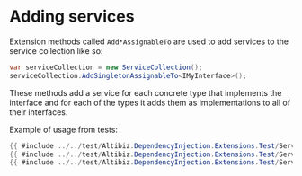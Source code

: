 # Adding services

Extension methods called `Add*AssignableTo` are used to add services to the
service collection like so:

```cs
var serviceCollection = new ServiceCollection();
serviceCollection.AddSingletonAssignableTo<IMyInterface>();
```

These methods add a service for each concrete type that implements the interface
and for each of the types it adds them as implementations to all of their
interfaces.

Example of usage from tests:

<!-- markdownlint-disable MD013 -->

```cs
{{ #include ../../test/Altibiz.DependencyInjection.Extensions.Test/ServiceCollectionExtensionsTest.cs:1:7 }}
{{ #include ../../test/Altibiz.DependencyInjection.Extensions.Test/ServiceCollectionExtensionsTest.cs:8:109 }}
{{ #include ../../test/Altibiz.DependencyInjection.Extensions.Test/ServiceCollectionExtensionsTest.cs:181: }}
```

<!-- markdownlint-enable MD013 -->

